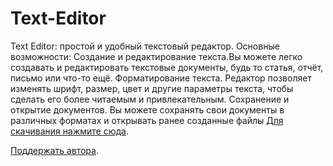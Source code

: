 # Text-Editor
Text Editor: простой и удобный текстовый редактор.
Основные возможности:
Создание и редактирование текста.Вы можете легко создавать и редактировать текстовые документы, будь то статья, отчёт, письмо или что-то ещё. Форматирование текста. Редактор позволяет изменять шрифт, размер, цвет и другие параметры текста, чтобы сделать его более читаемым и привлекательным.
Сохранение и открытие документов.
Вы можете сохранять свои документы в различных форматах и открывать ранее созданные файлы
[Для скачивания нажмите сюда](https://github.com/nik-company/Text-Editor/releases). 

[Поддержать автора](https://www.donationalerts.com/r/sutyagin_nikita).
